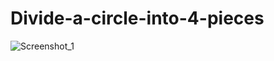 # Divide-a-circle-into-4-pieces
![Screenshot_1](https://user-images.githubusercontent.com/100428639/158509831-9891bda6-47fd-4664-aa1e-f8b927b85ced.jpg)
